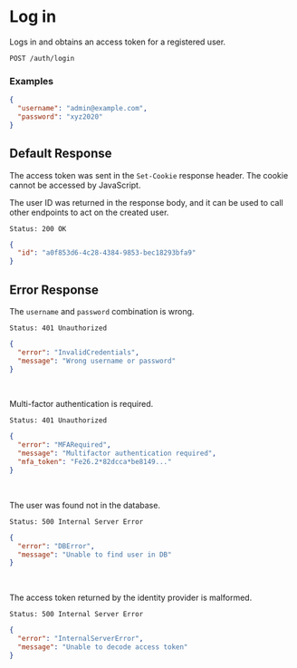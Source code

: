 # Log in

Logs in and obtains an access token for a registered user.

```http request
POST /auth/login
```

### Examples

```json
{
  "username": "admin@example.com",
  "password": "xyz2020"
}
```

## Default Response

The access token was sent in the `Set-Cookie` response header. The cookie cannot be accessed by JavaScript.

The user ID was returned in the response body, and it can be used to call other endpoints
to act on the created user.

```http request
Status: 200 OK
```

```json
{
  "id": "a0f853d6-4c28-4384-9853-bec18293bfa9"
}
```

## Error Response

The `username` and `password` combination is wrong.

```http request
Status: 401 Unauthorized
```

```json
{
  "error": "InvalidCredentials",
  "message": "Wrong username or password"
}
```

<br/>

Multi-factor authentication is required.

```http request
Status: 401 Unauthorized
```

```json
{
  "error": "MFARequired",
  "message": "Multifactor authentication required",
  "mfa_token": "Fe26.2*82dcca*be8149..."
}
```

<br/>

The user was found not in the database.

```http request
Status: 500 Internal Server Error
```

```json
{
  "error": "DBError",
  "message": "Unable to find user in DB"
}
```

<br/>

The access token returned by the identity provider is malformed.

```http request
Status: 500 Internal Server Error
```

```json
{
  "error": "InternalServerError",
  "message": "Unable to decode access token"
}
```

